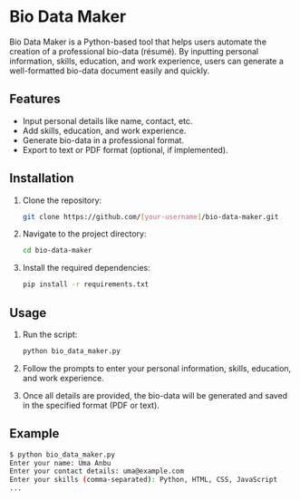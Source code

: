 # Bio Data Maker

Bio Data Maker is a Python-based tool that helps users automate the creation of a professional bio-data (résumé). By inputting personal information, skills, education, and work experience, users can generate a well-formatted bio-data document easily and quickly.

## Features
- Input personal details like name, contact, etc.
- Add skills, education, and work experience.
- Generate bio-data in a professional format.
- Export to text or PDF format (optional, if implemented).

## Installation

1. Clone the repository:

    ```bash
    git clone https://github.com/[your-username]/bio-data-maker.git
    ```

2. Navigate to the project directory:

    ```bash
    cd bio-data-maker
    ```

3. Install the required dependencies:

    ```bash
    pip install -r requirements.txt
    ```

## Usage

1. Run the script:

    ```bash
    python bio_data_maker.py
    ```

2. Follow the prompts to enter your personal information, skills, education, and work experience.

3. Once all details are provided, the bio-data will be generated and saved in the specified format (PDF or text).

## Example

```bash
$ python bio_data_maker.py
Enter your name: Uma Anbu
Enter your contact details: uma@example.com
Enter your skills (comma-separated): Python, HTML, CSS, JavaScript
...

